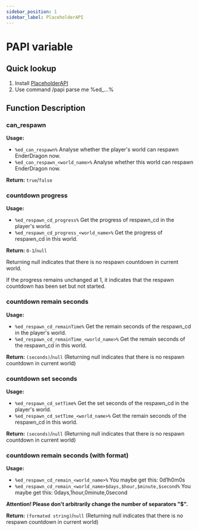 ```yaml
---
sidebar_position: 1
sidebar_label: PlaceholderAPI
---
```

# PAPI variable

## Quick lookup
1. Install [PlaceholderAPI](https://www.spigotmc.org/resources/placeholderapi.6245/)
2. Use command /papi parse me %ed_...%

## Function Description

### can_respawn
**Usage:** 
* `%ed_can_respawn%` Analyse whether the player's world can respawn EnderDragon now.
* `%ed_can_respawn_<world_name>%` Analyse whether this world can respawn EnderDragon now.

**Return:** `true`/`false`

### countdown progress
**Usage:** 
* `%ed_respawn_cd_progress%` Get the progress of respawn_cd in the player's world.
* `%ed_respawn_cd_progress_<world_name>%` Get the progress of respawn_cd in this world.

**Return:** `0-1`/`null`

Returning null indicates that there is no respawn countdown in current world.

If the progress remains unchanged at 1, it indicates that the respawn countdown has been set but not started.

### countdown remain seconds
**Usage:** 
* `%ed_respawn_cd_remainTime%` Get the remain seconds of the respawn_cd in the player's world.
* `%ed_respawn_cd_remainTime_<world_name>%` Get the remain seconds of the respawn_cd in this world.

**Return:** `(seconds)`/`null` (Returning null indicates that there is no respawn countdown in current world)

### countdown set seconds
**Usage:** 
* `%ed_respawn_cd_setTime%` Get the set seconds of the respawn_cd in the player's world.
* `%ed_respawn_cd_setTime_<world_name>%` Get the remain seconds of the respawn_cd in this world.

**Return:** `(seconds)`/`null` (Returning null indicates that there is no respawn countdown in current world)

### countdown remain seconds (with format)
**Usage:** 
* `%ed_respawn_cd_remain_<world_name>%` You maybe get this: 0d1h0m0s
* `%ed_respawn_cd_remain_<world_name>$days,$hour,$minute,$second%` You maybe get this: 0days,1hour,0minute,0second

**Attention! Please don't arbitrarily change the number of separators "$".**

**Return:** `(formated string)`/`null` (Returning null indicates that there is no respawn countdown in current world)
